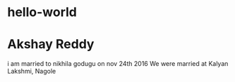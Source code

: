 # hello-world
<html> <body>
<h1> Akshay Reddy </h1>

i am married to nikhila godugu on nov 24th 2016
We were married at Kalyan Lakshmi, Nagole

</body>
</html>
